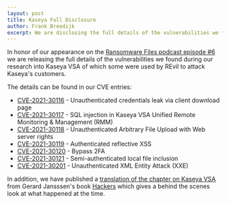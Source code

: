 ```yaml
---
layout: post
title: Kaseya Full Disclosure
author: Frank Breedijk
excerpt: We are disclosing the full details of the vulnerabilities we found in Kaseya VSA in June of 2021
---
```

In honor of our appearance on the [Ransomware Files podcast episode #6](https://www.bankinfosecurity.com/interviews/ransomware-files-episode-6-kaseya-revil-i-5045) we are releasing the full details of the vulnerabilities we found during our research into Kaseya VSA of which some were used by REvil to attack Kaseya's customers.

The details can be found in our CVE entries:
* [CVE-2021-30116](/CVE-2021-30116/) - Unauthenticated credentials leak via client download page
* [CVE-2021-30117](/CVE-2021-30117/) -  SQL injection in Kaseya VSA Unified Remote Monitoring & Management (RMM)
* [CVE-2021-30118](/CVE-2021-30118/) - Unauthenticated Arbitrary File Upload with Web server rights
* [CVE-2021-30119](/CVE-2021-30119/) - Authenticated reflective XSS
* [CVE-2021-30120](/CVE-2021-30120/) - Bypass 2FA
* [CVE-2021-30121](/CVE-2021-30121/) - Semi-authenticated local file inclusion
* [CVE-2021-30201](/CVE-2021-30201/) - Unauthenticated XML Entity Attack (XXE)

In addition, we have published a [translation of the chapter on Kaseya VSA](https://www.divd.nl/reports/2021-00002-Kaseya%20VSA%20behind%20the%20scenes/) from Gerard Jansssen's book [Hackers](https://www.thomasrap.nl/boek/hackers/) which gives a behind the scenes look at what happened at the time.
